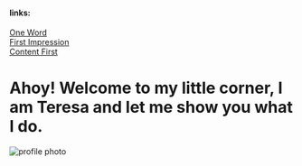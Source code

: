 #### links:

[One Word](/one-word/01-one-word.md)\
[First Impression](/first-impression/02-first-impression.md)\
[Content First](/content-first/03-content-first.md)

# Ahoy! Welcome to my little corner, I am Teresa and let me show you what I do.

![profile photo](/English-for-Designer/tereza_28.5.JPG)